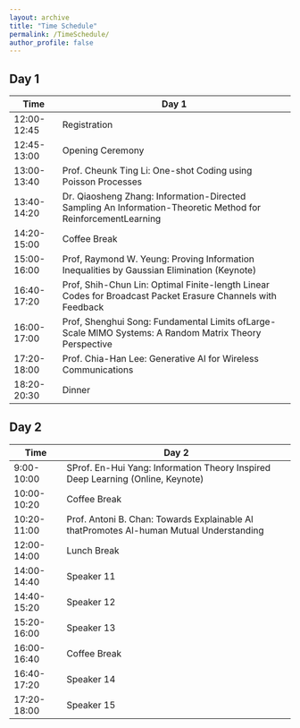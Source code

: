 ```yaml
---
layout: archive
title: "Time Schedule"
permalink: /TimeSchedule/
author_profile: false
---
```



Day 1
-----

| Time         | Day 1                 |
|--------------|-----------------------|
| 12:00-12:45  | Registration          |
| 12:45-13:00  | Opening Ceremony      |
| 13:00-13:40  | Prof. Cheunk Ting Li: One-shot Coding using Poisson Processes             |
| 13:40-14:20  | Dr. Qiaosheng Zhang: Information-Directed Sampling An Information-Theoretic Method for ReinforcementLearning             |
| 14:20-15:00  | Coffee Break             |
| 15:00-16:00  | Prof, Raymond W. Yeung: Proving Information Inequalities by Gaussian Elimination (Keynote)             |
| 16:40-17:20  | Prof, Shih-Chun Lin: Optimal Finite-length Linear Codes for Broadcast Packet Erasure Channels with Feedback          |
| 16:00-17:00  | Prof, Shenghui Song: Fundamental Limits ofLarge-Scale MlMO Systems: A Random Matrix Theory Perspective             |
| 17:20-18:00  | Prof. Chia-Han Lee: Generative AI for Wireless Communications             |
| 18:20-20:30  | Dinner                |


Day 2
-----

| Time         | Day 2                      |
|--------------|----------------------------|
| 9:00-10:00   | SProf. En-Hui Yang: Information Theory Inspired Deep Learning (Online, Keynote) |
| 10:00-10:20  | Coffee Break                  |
| 10:20-11:00  | Prof. Antoni B. Chan: Towards Explainable Al thatPromotes Al-human Mutual Understanding                 |
| 12:00-14:00  | Lunch Break                |
| 14:00-14:40  | Speaker 11                 |
| 14:40-15:20  | Speaker 12                 |
| 15:20-16:00  | Speaker 13                 |
| 16:00-16:40  | Coffee Break               |
| 16:40-17:20  | Speaker 14                 |
| 17:20-18:00  | Speaker 15                 |
